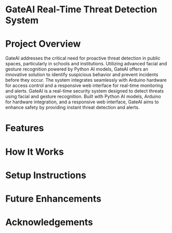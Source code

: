 # GateAI Real-Time Threat Detection System
# Project Overview
GateAI addresses the critical need for proactive threat detection in public spaces, particularly in schools and institutions. Utilizing advanced facial and gesture recognition powered by Python AI models, GateAI offers an innovative solution to identify suspicious behavior and prevent incidents before they occur. The system integrates seamlessly with Arduino hardware for access control and a responsive web interface for real-time monitoring and alerts.
GateAI is a real-time security system designed to detect threats using facial and gesture recognition. Built with Python AI models, Arduino for hardware integration, and a responsive web interface, GateAI aims to enhance safety by providing instant threat detection and alerts.
# Features
# How It Works
# Setup Instructions
# Future Enhancements
# Acknowledgements

